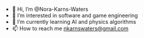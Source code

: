 - 👋 Hi, I’m @Nora-Karns-Waters
- 👀 I’m interested in software and game engineering
- 🌱 I’m currently learning AI and physics algorithms
- 📫 How to reach me nkarnswaters@gmail.com
